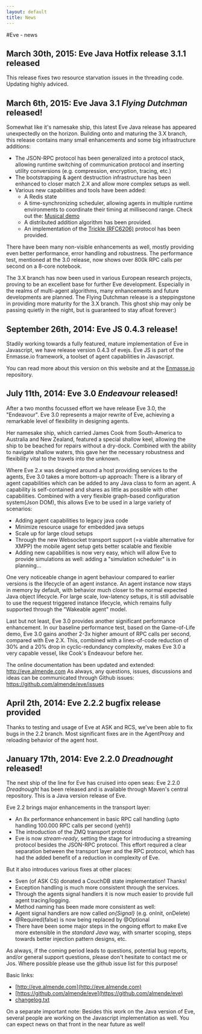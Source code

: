 ```yaml
---
layout: default
title: News
---
```


#Eve - news

## March 30th, 2015: Eve Java Hotfix release 3.1.1 released

This release fixes two resource starvation issues in the threading code. Updating highly adviced.

## March 6th, 2015: Eve Java 3.1 *Flying Dutchman* released!

Somewhat like it's namesake ship, this latest Eve Java release has appeared unexpectedly on the horizon. Building onto and maturing the 3.X branch, this release contains many small enhancements and some big infrastructure additions:

- The JSON-RPC protocol has been generalized into a protocol stack, allowing runtime switching of communication protocol and inserting utility conversions (e.g. compression, encryption, tracing, etc.)
- The bootstrapping & agent destruction infrastructure has been enhanced to closer match 2.X and allow more complex setups as well.
- Various new capabilities and tools have been added:
	- A Redis state
	- A time-synchronizing scheduler, allowing agents in multiple runtime environments to coordinate their timing at millisecond range.  Check out the: [Musical demo](http://youtu.be/bGoe3CiQjOU)
	- A distributed addition algorithm has been provided.
	- An implementation of the [Trickle (RFC6206)](https://tools.ietf.org/html/rfc6206) protocol has been provided.

There have been many non-visible enhancements as well, mostly providing even better performance, error handling and robustness. The performance test, mentioned at the 3.0 release, now shows over 800k RPC calls per second on a 8-core notebook.

The 3.X branch has now been used in various European research projects, proving to be an excellent base for further Eve development. Especially in the realms of multi-agent algorithms, many enhancements and future developments are planned. The Flying Dutchman release is a steppingstone in providing more maturity for the 3.X branch. This ghost ship may only be passing quietly in the night, but is guaranteed to stay afloat forever:)

## September 26th, 2014: Eve JS 0.4.3 release!

Stadily working towards a fully featured, mature implementation of Eve in Javascript, we have release version 0.4.3 of evejs. 
Eve JS is part of the Enmasse.io framework, a toolset of agent capabilities in Javascript.

You can read more about this version on this website and at the [Enmasse.io](https://github.com/enmasseio/evejs) repository. 

## July 11th, 2014: Eve 3.0 *Endeavour* released!

After a two months focussed effort we have release Eve 3.0, the "Endeavour". Eve 3.0 represents a major rewrite of Eve, achieving a remarkable level of flexibility in designing agents.

Her namesake ship, which carried James Cook from South-America to Australia and New Zealand, featured a special shallow keel, allowing the ship to be beached for repairs without a dry-dock. Combined with the ability to navigate shallow waters, this gave her the necessary robustness and flexibility vital to the travels into the unknown. 

Where Eve 2.x was designed around a host providing services to the agents, Eve 3.0 takes a more bottom-up approach: There is a library of agent capabilities which can be added to any Java class to form an agent. A capability is self-contained and shares as little as possible with other capabilities. Combined with a very flexible graph-based configuration system(Json DOM), this allows Eve to be used in a large variety of scenarios:

- Adding agent capabilities to legacy java code
- Minimize resource usage for embedded java setups
- Scale up for large cloud setups
- Through the new Websocket transport support (=a viable alternative for XMPP) the mobile agent setup gets better scalable and flexible
- Adding new capabilities is now very easy, which will allow Eve to provide simulations as well: adding a "simulation scheduler" is in planning...

One very noticeable change in agent behaviour compared to earlier versions is the lifecycle of an agent instance. An agent instance now stays in memory by default, with behavior much closer to the normal expected Java object lifecycle. For large scale, low-latency setups, it is still advisable to use the request triggered instance lifecycle, which remains fully supported through the "Wakeable agent" model.

Last but not least, Eve 3.0 provides another significant performance enhancement. In our baseline performance test, based on the Game-of-Life demo, Eve 3.0 gains another 2-3x higher amount of RPC calls per second, compared with Eve 2.X. This, combined with a lines-of-code reduction of 30% and a 20% drop in cyclic-redundancy complexity, makes Eve 3.0 a very capable vessel, like Cook's Endeavour before her.

The online documentation has been updated and extended: http://eve.almende.com
As always, any questions, issues, discussions and ideas can be communicated through Github issues: https://github.com/almende/eve/issues

## April 2th, 2014: Eve 2.2.2 bugfix release provided

Thanks to testing and usage of Eve at ASK and RCS, we've been able to fix bugs in the 2.2 branch. Most significant fixes are in the AgentProxy and reloading behavior of the agent host.


## January 17th, 2014: Eve 2.2.0 *Dreadnought* released!

The next ship of the line for Eve has cruised into open seas: Eve 2.2.0 *Dreadnought* has been released and is available through Maven\'s central repository. This is a Java version release of Eve.

Eve 2.2 brings major enhancements in the transport layer: 

- An 8x performance enhancement in basic RPC call handling (upto handling 100.000 RPC calls per second (yeh!))
- The introduction of the ZMQ transport protocol
- Eve is now *stream-ready*, setting the stage for introducing a streaming protocol besides the JSON-RPC protocol. This effort required a clear separation between the transport layer and the RPC protocol, which has had the added benefit of a reduction in complexity of Eve.

But it also introduces various fixes at other places:

- Sven (of ASK CS) donated a CouchDB state implementation! Thanks!
- Exception handling is much more consistent through the services.
- Through the agents signal handlers it is now much easier to provide full agent tracing/logging.
- Method naming has been made more consistent as well: 
- Agent signal handlers are now called *on{Signal}* (e.g. onInit, onDelete)
- @Required(false) is now being replaced by @Optional
- There have been some major steps in the ongoing effort to make Eve more extensible in the *standard Java* way, with smarter scoping, steps towards better injection pattern designs, etc.

As always, if the coming period leads to questions, potential bug reports, and/or general support questions, please don\'t hesitate to contact me or Jos. Where possible please use the github issue list for this purpose!

Basic links: 

- [http://eve.almende.com](http://eve.almende.com)
- [https://github.com/almende/eve](https://github.com/almende/eve)
- [changelog.txt](https://github.com/almende/eve/blob/master/java/eve-core/changelog.txt)

On a separate important note: Besides this work on the Java version of Eve, several people are working on the Javascript implementation as well. You can expect news on that front in the near future as well!


